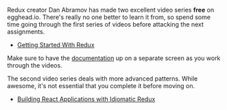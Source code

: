 Redux creator Dan Abramov has made two excellent video series **free** on egghead.io. There's really no one better to learn it from, so spend some time going through the first series of videos before attacking the next assignments.

* [Getting Started With Redux](https://egghead.io/courses/getting-started-with-redux "Redux Tutorial by Dan Abramov on egghead.io")

Make sure to have the [documentation](https://redux.js.org/ "Redux · A Predictable State Container for JS Apps") up on a separate screen as you work through the videos.

The second video series deals with more advanced patterns. While awesome, it's not essential that you complete it before moving on.

* [Building React Applications with Idiomatic Redux](https://egghead.io/courses/building-react-applications-with-idiomatic-redux "Building React Applications with Idiomatic Redux from @dan_abramov on @eggheadio")
